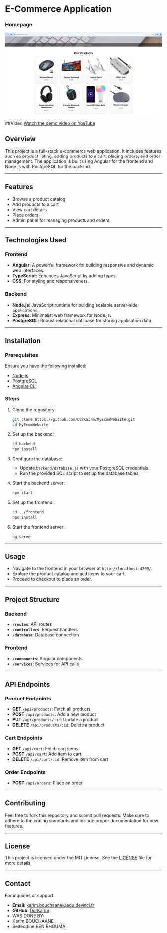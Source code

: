 # E-Commerce Application

### Homepage
![Homepage Screenshot](ScreenshotOfProject.PNG)

##Video 
[Watch the demo video on YouTube](https://www.youtube.com/watch?v=kseFmCaaPL4)

## Overview
This project is a full-stack e-commerce web application. It includes features such as product listing, adding products to a cart, placing orders, and order management. The application is built using Angular for the frontend and Node.js with PostgreSQL for the backend.

---

## Features
- Browse a product catalog
- Add products to a cart
- View cart details
- Place orders
- Admin panel for managing products and orders

---

## Technologies Used
### Frontend
- **Angular**: A powerful framework for building responsive and dynamic web interfaces.
- **TypeScript**: Enhances JavaScript by adding types.
- **CSS**: For styling and responsiveness.

### Backend
- **Node.js**: JavaScript runtime for building scalable server-side applications.
- **Express**: Minimalist web framework for Node.js.
- **PostgreSQL**: Robust relational database for storing application data.

---

## Installation

### Prerequisites
Ensure you have the following installed:
- [Node.js](https://nodejs.org/)
- [PostgreSQL](https://www.postgresql.org/)
- [Angular CLI](https://angular.io/cli)

### Steps

1. Clone the repository:
   ```bash
   git clone https://github.com/DcrKairm/MyEcomWebsite.git
   cd MyEcomWebsite
   ```

2. Set up the backend:
   ```bash
   cd backend
   npm install
   ```

3. Configure the database:
   - Update `backend/database.js` with your PostgreSQL credentials.
   - Run the provided SQL script to set up the database tables.

4. Start the backend server:
   ```bash
   npm start
   ```

5. Set up the frontend:
   ```bash
   cd ../frontend
   npm install
   ```

6. Start the frontend server:
   ```bash
   ng serve
   ```

---

## Usage
- Navigate to the frontend in your browser at `http://localhost:4200/`.
- Explore the product catalog and add items to your cart.
- Proceed to checkout to place an order.

---

## Project Structure

### Backend
- **`/routes`**: API routes
- **`/controllers`**: Request handlers
- **`/database`**: Database connection

### Frontend
- **`/components`**: Angular components
- **`/services`**: Services for API calls

---

## API Endpoints

### Product Endpoints
- **GET** `/api/products`: Fetch all products
- **POST** `/api/products`: Add a new product
- **PUT** `/api/products/:id`: Update a product
- **DELETE** `/api/products/:id`: Delete a product

### Cart Endpoints
- **GET** `/api/cart`: Fetch cart items
- **POST** `/api/cart`: Add item to cart
- **DELETE** `/api/cart/:id`: Remove item from cart

### Order Endpoints
- **POST** `/api/orders`: Place an order

---

## Contributing
Feel free to fork this repository and submit pull requests. Make sure to adhere to the coding standards and include proper documentation for new features.

---

## License
This project is licensed under the MIT License. See the [LICENSE](LICENSE) file for more details.

---

## Contact
For inquiries or support:
- **Email**: karim.bouchaane@edu.devinci.fr
- **GitHub**: [DcrKarim](https://github.com/DcrKarim)
- WAS DONE BY:
- Karim BOUCHAANE
- Seifeddine BEN RHOUMA
